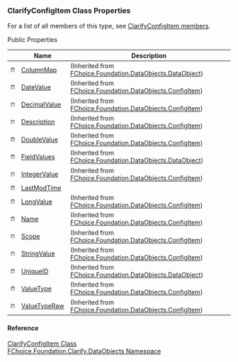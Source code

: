 ﻿### ClarifyConfigItem Class Properties

For a list of all members of this type, see [ClarifyConfigItem members](fcSDK~FChoice.Foundation.Clarify.DataObjects.ClarifyConfigItem_members.md).

Public Properties

|   | Name | Description |
| --- | --- | --- |
| ![Public Property](dotnetimages/publicProperty.png) | [ColumnMap](fcSDK~FChoice.Foundation.DataObjects.DataObject~ColumnMap.md) | (Inherited from [FChoice.Foundation.DataObjects.DataObject](fcSDK~FChoice.Foundation.DataObjects.DataObject.md)) |
| ![Public Property](dotnetimages/publicProperty.png) | [DateValue](fcSDK~FChoice.Foundation.DataObjects.ConfigItem~DateValue.md) | (Inherited from [FChoice.Foundation.DataObjects.ConfigItem](fcSDK~FChoice.Foundation.DataObjects.ConfigItem.md)) |
| ![Public Property](dotnetimages/publicProperty.png) | [DecimalValue](fcSDK~FChoice.Foundation.DataObjects.ConfigItem~DecimalValue.md) | (Inherited from [FChoice.Foundation.DataObjects.ConfigItem](fcSDK~FChoice.Foundation.DataObjects.ConfigItem.md)) |
| ![Public Property](dotnetimages/publicProperty.png) | [Description](fcSDK~FChoice.Foundation.DataObjects.ConfigItem~Description.md) | (Inherited from [FChoice.Foundation.DataObjects.ConfigItem](fcSDK~FChoice.Foundation.DataObjects.ConfigItem.md)) |
| ![Public Property](dotnetimages/publicProperty.png) | [DoubleValue](fcSDK~FChoice.Foundation.DataObjects.ConfigItem~DoubleValue.md) | (Inherited from [FChoice.Foundation.DataObjects.ConfigItem](fcSDK~FChoice.Foundation.DataObjects.ConfigItem.md)) |
| ![Public Property](dotnetimages/publicProperty.png) | [FieldValues](fcSDK~FChoice.Foundation.DataObjects.DataObject~FieldValues.md) | (Inherited from [FChoice.Foundation.DataObjects.DataObject](fcSDK~FChoice.Foundation.DataObjects.DataObject.md)) |
| ![Public Property](dotnetimages/publicProperty.png) | [IntegerValue](fcSDK~FChoice.Foundation.DataObjects.ConfigItem~IntegerValue.md) | (Inherited from [FChoice.Foundation.DataObjects.ConfigItem](fcSDK~FChoice.Foundation.DataObjects.ConfigItem.md)) |
| ![Public Property](dotnetimages/publicProperty.png) | [LastModTime](fcSDK~FChoice.Foundation.Clarify.DataObjects.ClarifyConfigItem~LastModTime.md) |   |
| ![Public Property](dotnetimages/publicProperty.png) | [LongValue](fcSDK~FChoice.Foundation.DataObjects.ConfigItem~LongValue.md) | (Inherited from [FChoice.Foundation.DataObjects.ConfigItem](fcSDK~FChoice.Foundation.DataObjects.ConfigItem.md)) |
| ![Public Property](dotnetimages/publicProperty.png) | [Name](fcSDK~FChoice.Foundation.DataObjects.ConfigItem~Name.md) | (Inherited from [FChoice.Foundation.DataObjects.ConfigItem](fcSDK~FChoice.Foundation.DataObjects.ConfigItem.md)) |
| ![Public Property](dotnetimages/publicProperty.png) | [Scope](fcSDK~FChoice.Foundation.DataObjects.ConfigItem~Scope.md) | (Inherited from [FChoice.Foundation.DataObjects.ConfigItem](fcSDK~FChoice.Foundation.DataObjects.ConfigItem.md)) |
| ![Public Property](dotnetimages/publicProperty.png) | [StringValue](fcSDK~FChoice.Foundation.DataObjects.ConfigItem~StringValue.md) | (Inherited from [FChoice.Foundation.DataObjects.ConfigItem](fcSDK~FChoice.Foundation.DataObjects.ConfigItem.md)) |
| ![Public Property](dotnetimages/publicProperty.png) | [UniqueID](fcSDK~FChoice.Foundation.DataObjects.DataObject~UniqueID.md) | (Inherited from [FChoice.Foundation.DataObjects.DataObject](fcSDK~FChoice.Foundation.DataObjects.DataObject.md)) |
| ![Public Property](dotnetimages/publicProperty.png) | [ValueType](fcSDK~FChoice.Foundation.DataObjects.ConfigItem~ValueType.md) | (Inherited from [FChoice.Foundation.DataObjects.ConfigItem](fcSDK~FChoice.Foundation.DataObjects.ConfigItem.md)) |
| ![Public Property](dotnetimages/publicProperty.png) | [ValueTypeRaw](fcSDK~FChoice.Foundation.DataObjects.ConfigItem~ValueTypeRaw.md) | (Inherited from [FChoice.Foundation.DataObjects.ConfigItem](fcSDK~FChoice.Foundation.DataObjects.ConfigItem.md)) |





#### Reference

[ClarifyConfigItem Class](fcSDK~FChoice.Foundation.Clarify.DataObjects.ClarifyConfigItem.md)  
[FChoice.Foundation.Clarify.DataObjects Namespace](fcSDK~FChoice.Foundation.Clarify.DataObjects_namespace.md)